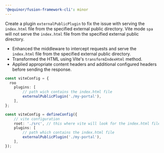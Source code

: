 ```yaml
---
'@equinor/fusion-framework-cli': minor
---
```


Create a plugin `externalPublicPlugin` to fix the issue with serving the `index.html` file from the specified external public directory. Vite mode `spa` will not serve the `index.html` file from the specified external public directory.

-   Enhanced the middleware to intercept requests and serve the `index.html` file from the specified external public directory.
-   Transformed the HTML using Vite's `transformIndexHtml` method.
-   Applied appropriate content headers and additional configured headers before sending the response.

```typescript
const viteConfig = {
  roo
    plugins: [
        // path wich contains the index.html file
        externalPublicPlugin('./my-portal'),
    ],
};

const viteConfig = defineConfig({
    // vite configuration
    root: './src', // this where vite will look for the index.html file
    plugins: [
        // path which contains the index.html file
        externalPublicPlugin('./my-portal'),
    ],
});
```
